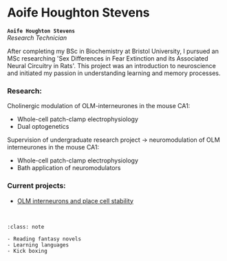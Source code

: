 # Aoife Houghton Stevens



**`Aoife Houghton Stevens`**  
_Research Technician_  
[<i class="fa-solid fa-building-columns" style="color: #d74242;"></i>](https://research-information.bris.ac.uk/en/persons/)
[<i class="fa-solid fa-envelope"></i>](mailto:uo19261@bristol.ac.uk)
<!-- [<i class="fa-brands fa-twitter fa-lg" style="color:#2a67cf"></i>](https://www.twitter.com)
[<i class="fa-brands fa-linkedin-in fa-lg" style="color:#5a97d8"></i>](https://www.linkedin.com)
[<i class="fa-brands fa-researchgate" style="color: #57dba8;"></i>](https://www.researchgate.com)
[<i class="fa-brands fa-orcid" style="color: #6eee5d;"></i>](https://www.orcid.org)
[<i class="fa-brands fa-github" style="color: #696969;"></i>](https://www.github.com) -->

After completing my BSc in Biochemistry at Bristol University, I pursued an MSc researching 'Sex Differences in Fear Extinction and its Associated Neural Circuitry in Rats'. This project was an introduction to neuroscience and initiated my passion in understanding learning and memory processes. 

### Research:

 Cholinergic modulation of OLM-interneurones in the mouse CA1: 
 - Whole-cell patch-clamp electrophysiology
 - Dual optogenetics

Supervision of undergraduate research project -> neuromodulation of OLM interneurones in the mouse CA1: 
- Whole-cell patch-clamp electrophysiology
- Bath application of neuromodulators 

### Current projects:

- [OLM interneurons and place cell stability](../../projects/olm-placecells)


&nbsp;

```{admonition} Outside of the lab
:class: note

- Reading fantasy novels
- Learning languages
- Kick boxing 

``` 


&nbsp;

